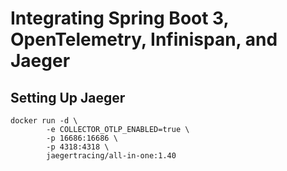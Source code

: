# Integrating Spring Boot 3, OpenTelemetry, Infinispan, and Jaeger

## Setting Up Jaeger
```
docker run -d \ 
        -e COLLECTOR_OTLP_ENABLED=true \ 
        -p 16686:16686 \ 
        -p 4318:4318 \ 
        jaegertracing/all-in-one:1.40
```